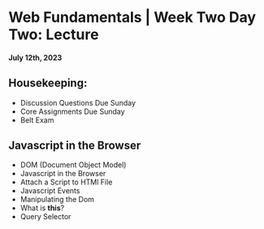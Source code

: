 # Web Fundamentals | Week Two Day Two: Lecture
#### July 12th, 2023

## Housekeeping:
- Discussion Questions Due Sunday
- Core Assignments Due Sunday
- Belt Exam

## Javascript in the Browser
- DOM (Document Object Model)
- Javascript in the Browser
- Attach a Script to HTMl File
- Javascript Events
- Manipulating the Dom
- What is **this**?
- Query Selector